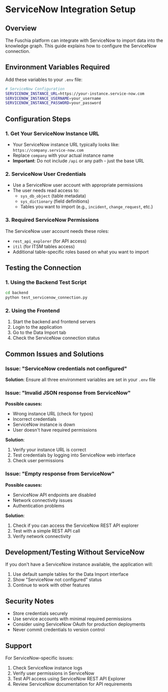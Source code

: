 # ServiceNow Integration Setup

## Overview
The Fuschia platform can integrate with ServiceNow to import data into the knowledge graph. This guide explains how to configure the ServiceNow connection.

## Environment Variables Required

Add these variables to your `.env` file:

```bash
# ServiceNow Configuration
SERVICENOW_INSTANCE_URL=https://your-instance.service-now.com
SERVICENOW_INSTANCE_USERNAME=your_username
SERVICENOW_INSTANCE_PASSWORD=your_password
```

## Configuration Steps

### 1. Get Your ServiceNow Instance URL
- Your ServiceNow instance URL typically looks like: `https://company.service-now.com`
- Replace `company` with your actual instance name
- **Important**: Do not include `/api` or any path - just the base URL

### 2. ServiceNow User Credentials
- Use a ServiceNow user account with appropriate permissions
- The user needs read access to:
  - `sys_db_object` (table metadata)
  - `sys_dictionary` (field definitions)
  - Tables you want to import (e.g., `incident`, `change_request`, etc.)

### 3. Required ServiceNow Permissions
The ServiceNow user account needs these roles:
- `rest_api_explorer` (for API access)
- `itil` (for ITSM tables access)
- Additional table-specific roles based on what you want to import

## Testing the Connection

### 1. Using the Backend Test Script
```bash
cd backend
python test_servicenow_connection.py
```

### 2. Using the Frontend
1. Start the backend and frontend servers
2. Login to the application
3. Go to the Data Import tab
4. Check the ServiceNow connection status

## Common Issues and Solutions

### Issue: "ServiceNow credentials not configured"
**Solution**: Ensure all three environment variables are set in your `.env` file

### Issue: "Invalid JSON response from ServiceNow"
**Possible causes:**
- Wrong instance URL (check for typos)
- Incorrect credentials
- ServiceNow instance is down
- User doesn't have required permissions

**Solution**: 
1. Verify your instance URL is correct
2. Test credentials by logging into ServiceNow web interface
3. Check user permissions

### Issue: "Empty response from ServiceNow"
**Possible causes:**
- ServiceNow API endpoints are disabled
- Network connectivity issues
- Authentication problems

**Solution**:
1. Check if you can access the ServiceNow REST API explorer
2. Test with a simple REST API call
3. Verify network connectivity

## Development/Testing Without ServiceNow

If you don't have a ServiceNow instance available, the application will:
1. Use default sample tables for the Data Import interface
2. Show "ServiceNow not configured" status
3. Continue to work with other features

## Security Notes

- Store credentials securely
- Use service accounts with minimal required permissions
- Consider using ServiceNow OAuth for production deployments
- Never commit credentials to version control

## Support

For ServiceNow-specific issues:
1. Check ServiceNow instance logs
2. Verify user permissions in ServiceNow
3. Test API access using ServiceNow REST API Explorer
4. Review ServiceNow documentation for API requirements